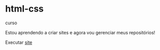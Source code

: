 # html-css
 curso

Estou aprendendo a criar sites e agora vou gerenciar meus repositórios!

Executar <a href="https://artgaleti.github.io/html-css/trabalhos/site001/">site</a>